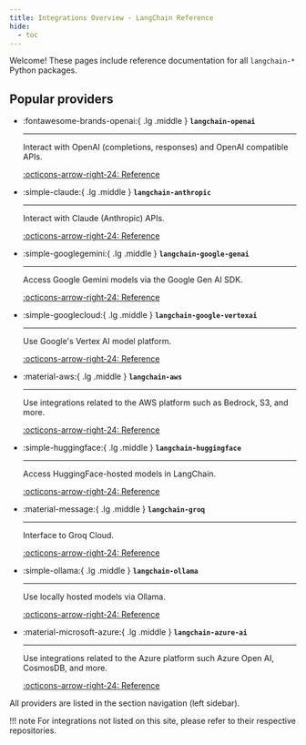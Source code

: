 ```yaml
---
title: Integrations Overview - LangChain Reference
hide:
  - toc
---
```


Welcome! These pages include reference documentation for all `langchain-*` Python packages.

## Popular providers

<div class="grid cards" markdown>

- :fontawesome-brands-openai:{ .lg .middle } __`langchain-openai`__

    ---

    Interact with OpenAI (completions, responses) and OpenAI compatible APIs.

    [:octicons-arrow-right-24: Reference](./langchain_openai/index.md)

- :simple-claude:{ .lg .middle } __`langchain-anthropic`__

    ---

    Interact with Claude (Anthropic) APIs.

    [:octicons-arrow-right-24: Reference](./langchain_anthropic.md)

- :simple-googlegemini:{ .lg .middle } __`langchain-google-genai`__

    ---

    Access Google Gemini models via the Google Gen AI SDK.

    [:octicons-arrow-right-24: Reference](./langchain_google_genai.md)

- :simple-googlecloud:{ .lg .middle } __`langchain-google-vertexai`__

    ---

    Use Google's Vertex AI model platform.

    [:octicons-arrow-right-24: Reference](./langchain_google_vertexai.md)

- :material-aws:{ .lg .middle } __`langchain-aws`__

    ---

    Use integrations related to the AWS platform such as Bedrock, S3, and more.

    [:octicons-arrow-right-24: Reference](./langchain_aws.md)

- :simple-huggingface:{ .lg .middle } __`langchain-huggingface`__

    ---

    Access HuggingFace-hosted models in LangChain.

    [:octicons-arrow-right-24: Reference](./langchain_huggingface.md)

- :material-message:{ .lg .middle } __`langchain-groq`__

    ---

    Interface to Groq Cloud.

    [:octicons-arrow-right-24: Reference](./langchain_groq.md)

- :simple-ollama:{ .lg .middle } __`langchain-ollama`__

    ---

    Use locally hosted models via Ollama.

    [:octicons-arrow-right-24: Reference](./langchain_ollama.md)

- :material-microsoft-azure:{ .lg .middle } __`langchain-azure-ai`__

    ---

    Use integrations related to the Azure platform such Azure Open AI, CosmosDB, and more.

    [:octicons-arrow-right-24: Reference](./langchain_azure_ai.md)

</div>

All providers are listed in the section navigation (left sidebar).

!!! note
    For integrations not listed on this site, please refer to their respective repositories.
